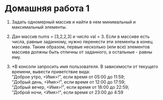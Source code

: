 Домашняя работа 1
===


1. Задать одномерный массив и найти в нем минимальный и максимальный элементы.

2. Дан массив nums = [3,2,2,3] и число val = 3.
   Если в массиве есть числа, равные заданному, нужно перенести эти элементы в конец массива.
   Таким образом, первые несколько (или все) элементов массива должны быть отличны от заданного, а остальные - равны ему.

3. *В консоли запросить имя пользователя. В зависимости от текущего времени, вывести приветствие вида:  
"Доброе утро, <Имя>!", если время от 05:00 до 11:59;  
"Добрый день, <Имя>!", если время от 12:00 до 17:59;  
"Добрый вечер, <Имя>!", если время от 18:00 до 22:59;  
"Доброй ночи, <Имя>!", если время от 23:00 до 4:59